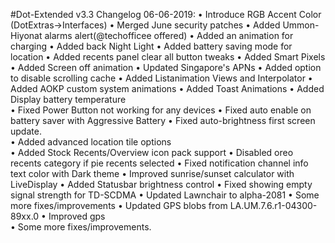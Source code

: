 #Dot-Extended v3.3 Changelog 06-06-2019:
• Introduce RGB Accent Color (DotExtras->Interfaces)
• Merged June security patches
• Added Ummon-Hiyonat alarms alert(@techofficee offered)
• Added an animation for charging
• Added back Night Light
• Added battery saving mode for location
• Added recents panel clear all button tweaks 
• Added Smart Pixels 
• Added Screen off animation 
• Updated Singapore's APNs 
• Added option to disable scrolling cache 
• Added Listanimation Views and Interpolator 
• Added AOKP custom system animations 
• Added Toast Animations 
• Added Display battery temperature  
• Fixed Power Button not working for any devices
• Fixed auto enable on battery saver  with Aggressive Battery
• Fixed auto-brightness first screen update.  
• Added advanced location tile options  
• Added Stock Recents/Overview icon pack support 
• Disabled oreo recents category if pie recents selected 
• Fixed notification channel info text color with Dark theme
• Improved sunrise/sunset calculator with LiveDisplay
• Added Statusbar brightness control
• Fixed showing empty signal strength for TD-SCDMA
• Updated Lawnchair to alpha-2081
• Some more fixes/improvements 
• Updated GPS blobs from LA.UM.7.6.r1-04300-89xx.0
• Improved gps  
• Some more fixes/improvements. 
